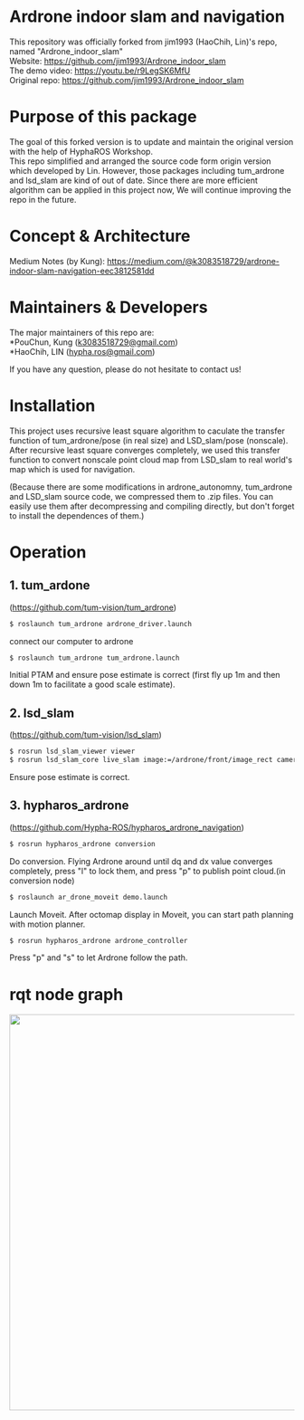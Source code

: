 # Ardrone indoor slam and navigation  
This repository was officially forked from jim1993 (HaoChih, Lin)'s repo, named "Ardrone_indoor_slam"   
Website: https://github.com/jim1993/Ardrone_indoor_slam  
The demo video: https://youtu.be/r9LegSK6MfU   
Original repo: https://github.com/jim1993/Ardrone_indoor_slam  
  
# Purpose of this package  
The goal of this forked version is to update and maintain the original version with the help of HyphaROS Workshop.    
This repo simplified and arranged the source code form origin version which developed by Lin.
However, those packages including tum_ardrone and lsd_slam are kind of out of date.
Since there are more efficient algorithm can be applied in this project now, We will continue improving the repo in the future.   

# Concept & Architecture  
Medium Notes (by Kung): https://medium.com/@k3083518729/ardrone-indoor-slam-navigation-eec3812581dd   

# Maintainers & Developers
The major maintainers of this repo are:  
*PouChun, Kung (k3083518729@gmail.com)   
*HaoChih, LIN (hypha.ros@gmail.com)  
  
If you have any question, please do not hesitate to contact us!  

# Installation  
This project uses recursive least square algorithm to caculate the transfer function of tum_ardrone/pose (in real size) and LSD_slam/pose (nonscale). 
After recursive least square converges completely, we used this transfer function to convert nonscale point cloud map from LSD_slam to real world's map which is used for navigation.
   
(Because there are some modifications in ardrone_autonomny, tum_ardrone and LSD_slam source code, 
we compressed them to .zip files. You can easily use them after decompressing and compiling directly, 
but don't forget to install the dependences of them.)  
  
# Operation  

## 1. tum_ardone 
(https://github.com/tum-vision/tum_ardrone)  

``` bash
$ roslaunch tum_ardrone ardrone_driver.launch
```
connect our computer to ardrone
```bash
$ roslaunch tum_ardrone tum_ardrone.launch
```
Initial PTAM and ensure pose estimate is correct (first fly up 1m and then down 1m to facilitate a good scale estimate).

## 2. lsd_slam 
(https://github.com/tum-vision/lsd_slam)  

``` bash
$ rosrun lsd_slam_viewer viewer
$ rosrun lsd_slam_core live_slam image:=/ardrone/front/image_rect camera_info:=/ardrone/front/camera_info
```
Ensure pose estimate is correct.

## 3. hypharos_ardrone 
(https://github.com/Hypha-ROS/hypharos_ardrone_navigation)  

``` bash
$ rosrun hypharos_ardrone conversion
```
Do conversion. Flying Ardrone around until dq and dx value converges completely, press "l" to lock them, and press "p" to publish point cloud.(in conversion node)
 
```bash
$ roslaunch ar_drone_moveit demo.launch
```
Launch Moveit. After octomap display in Moveit, you can start path planning with motion planner.

``` bash
$ rosrun hypharos_ardrone ardrone_controller
```
Press "p" and "s" to let Ardrone follow the path.

# rqt node graph 

<p align="center">
  <img src="https://github.com/Hypha-ROS/hypharos_ardrone_navigation/blob/master/Ardrone_indoor_slam.jpg" width="700"/>
</p>
